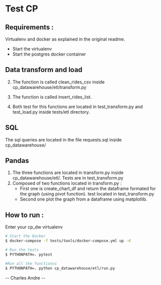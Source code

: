 # Test CP

## Requirements :
Virtualenv and docker as explained in the original readme. 
- Start the virtualenv
- Start the postgres docker container


## Data transform and load

2. The function is called clean_rides_csv inside cp_datawarehouse/etl/transform.py

3. The function is called insert_rides_list. 

4. Both test for this functions are located in test_transform.py and test_load.py inside tests/etl directory.


## SQL

The sql queries are located in the file requests.sql inside cp_datawarehouse/

## Pandas

1. The three functions are located in transform.py inside cp_datawarehouse/etl/. Tests are in test_transform.py
2. Composed of two functions located in transform.py :
      - First one is create_chart_df and return the dataframe formated for the graph (using pivot function). test located in test_transform.py
      - Second one plot the graph from a dataframe using matplotlib.


## How to run : 

Enter your cp_dw virtualenv
```bash
# Start the Docker
$ docker-compose -f tests/tools/docker-compose.yml up -d

# Run the tests
$ PYTHONPATH=. pytest

#Run all the functionss
$ PYTHONPATH=. python cp_datawarehouse/etl/run.py
```

-- Charles Andre --